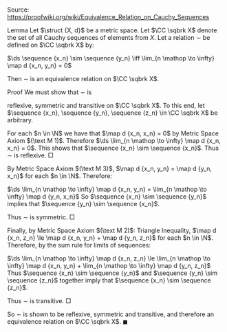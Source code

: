 # 

Source: https://proofwiki.org/wiki/Equivalence_Relation_on_Cauchy_Sequences

Lemma
Let $\struct {X, d}$ be a metric space.
Let $\CC \sqbrk X$ denote the set of all Cauchy sequences of elements from $X$.
Let a relation $\sim$ be defined on $\CC \sqbrk X$ by:

$\ds \sequence {x_n} \sim \sequence {y_n}  \iff \lim_{n \mathop \to \infty} \map d {x_n, y_n} = 0$

Then $\sim$ is an equivalence relation on $\CC \sqbrk X$.


Proof
We must show that $\sim$ is

reflexive,
symmetric and
transitive
on $\CC \sqbrk X$.
To this end, let $\sequence {x_n}, \sequence {y_n}, \sequence {z_n} \in \CC \sqbrk X$ be arbitrary.

For each $n \in \N$ we have that $\map d {x_n, x_n} = 0$ by Metric Space Axiom $(\text M 1)$.
Therefore $\ds \lim_{n \mathop \to \infty} \map d {x_n, x_n} = 0$.
This shows that $\sequence {x_n} \sim \sequence {x_n}$.
Thus $\sim$ is reflexive.
$\Box$

By Metric Space Axiom $(\text M 3)$, $\map d {x_n, y_n} = \map d {y_n, x_n}$ for each $n \in \N$.
Therefore:

$\ds \lim_{n \mathop \to \infty} \map d {x_n, y_n} = \lim_{n \mathop \to \infty} \map d {y_n, x_n}$
So $\sequence {x_n} \sim \sequence {y_n}$ implies that $\sequence {y_n} \sim \sequence {x_n}$.

Thus $\sim$ is symmetric.
$\Box$

Finally, by Metric Space Axiom $(\text M 2)$: Triangle Inequality, $\map d {x_n, z_n} \le \map d {x_n, y_n} + \map d {y_n, z_n}$ for each $n \in \N$.
Therefore, by the sum rule for limits of sequences:

$\ds \lim_{n \mathop \to \infty} \map d {x_n, z_n} \le \lim_{n \mathop \to \infty} \map d {x_n, y_n} + \lim_{n \mathop \to \infty} \map d {y_n, z_n}$
Thus $\sequence {x_n} \sim \sequence {y_n}$ and $\sequence {y_n} \sim \sequence {z_n}$ together imply that $\sequence {x_n} \sim \sequence {z_n}$.

Thus $\sim$ is transitive.
$\Box$

So $\sim$ is shown to be reflexive, symmetric and transitive, and therefore an equivalence relation on $\CC \sqbrk X$.
$\blacksquare$





